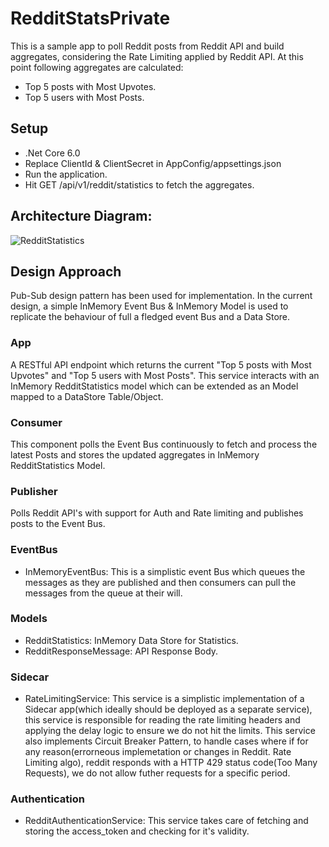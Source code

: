# RedditStatsPrivate

This is a sample app to poll Reddit posts from Reddit API and build aggregates, considering the Rate Limiting applied by Reddit API. 
At this point following aggregates are calculated:

- Top 5 posts with Most Upvotes.
- Top 5 users with Most Posts.

## Setup
- .Net Core 6.0
- Replace ClientId & ClientSecret in AppConfig/appsettings.json
- Run the application.
- Hit GET /api/v1/reddit/statistics to fetch the aggregates.

## Architecture Diagram:

![RedditStatistics](https://github.com/poojajain-q16/RedditStatsPrivate/assets/138339043/d40eee2f-fb4b-4425-ae00-339c95364d3f)


## Design Approach
Pub-Sub design pattern has been used for implementation. In the current design, a simple InMemory Event Bus & InMemory Model is used
to replicate the behaviour of full a fledged event Bus and a Data Store.

### App

A RESTful API endpoint which returns the current "Top 5 posts with Most Upvotes" and "Top 5 users with Most Posts". 
This service interacts with an InMemory RedditStatistics model which can be extended as an Model mapped to a DataStore Table/Object.

### Consumer

This component polls the Event Bus continuously to fetch and process the latest Posts and stores the updated aggregates 
in InMemory RedditStatistics Model.

### Publisher

Polls Reddit API's with support for Auth and Rate limiting and publishes posts to the Event Bus.

### EventBus

- InMemoryEventBus: This is a simplistic event Bus which queues the messages as they are published and then consumers can pull the
messages from the queue at their will.

### Models

- RedditStatistics: InMemory Data Store for Statistics.
- RedditResponseMessage: API Response Body.

### Sidecar

- RateLimitingService: This service is a simplistic implementation of a Sidecar app(which ideally should be deployed as a separate service),
this service is responsible for reading the rate limiting headers and applying the delay logic to ensure we do not hit the limits.
This service also implements Circuit Breaker Pattern, to handle cases where if for any reason(errorneous implemetation or changes in Reddit.
Rate Limiting algo), reddit responds with a HTTP 429 status code(Too Many Requests), we do not allow futher requests for a specific period.

### Authentication

- RedditAuthenticationService: This service takes care of fetching and storing the access_token and checking for it's validity.
